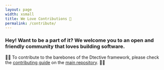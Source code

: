 ```yaml
---
layout: page
width: xsmall
title: We Love Contributions 🥰
permalink: /contribute/
---
```


### Hey! Want to be a part of it? We welcome you to an open and friendly community that loves building software.


  🕵️‍♂️ To contribute to the barebones of the Dtective framework, please check the [contributing guide](https://github.com/Catena-Media/QA-Automation_Runner/blob/master/CONTRIBUTING.md) on the [main repository](https://github.com/Catena-Media/Dtective). 🕵️‍♀️

